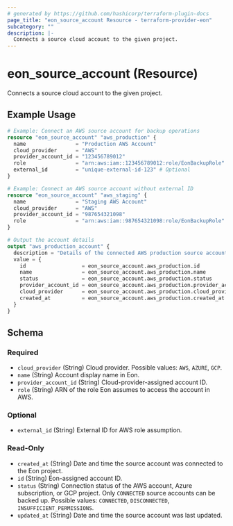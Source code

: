 ```yaml
---
# generated by https://github.com/hashicorp/terraform-plugin-docs
page_title: "eon_source_account Resource - terraform-provider-eon"
subcategory: ""
description: |-
  Connects a source cloud account to the given project.
---
```


# eon_source_account (Resource)

Connects a source cloud account to the given project.

## Example Usage

```terraform
# Example: Connect an AWS source account for backup operations
resource "eon_source_account" "aws_production" {
  name                = "Production AWS Account"
  cloud_provider      = "AWS"
  provider_account_id = "123456789012"
  role                = "arn:aws:iam::123456789012:role/EonBackupRole"
  external_id         = "unique-external-id-123" # Optional
}

# Example: Connect an AWS source account without external ID
resource "eon_source_account" "aws_staging" {
  name                = "Staging AWS Account"
  cloud_provider      = "AWS"
  provider_account_id = "987654321098"
  role                = "arn:aws:iam::987654321098:role/EonBackupRole"
}

# Output the account details
output "aws_production_account" {
  description = "Details of the connected AWS production source account"
  value = {
    id                  = eon_source_account.aws_production.id
    name                = eon_source_account.aws_production.name
    status              = eon_source_account.aws_production.status
    provider_account_id = eon_source_account.aws_production.provider_account_id
    cloud_provider      = eon_source_account.aws_production.cloud_provider
    created_at          = eon_source_account.aws_production.created_at
  }
}
```

<!-- schema generated by tfplugindocs -->
## Schema

### Required

- `cloud_provider` (String) Cloud provider. Possible values: `AWS`, `AZURE`, `GCP`.
- `name` (String) Account display name in Eon.
- `provider_account_id` (String) Cloud-provider-assigned account ID.
- `role` (String) ARN of the role Eon assumes to access the account in AWS.

### Optional

- `external_id` (String) External ID for AWS role assumption.

### Read-Only

- `created_at` (String) Date and time the source account was connected to the Eon project.
- `id` (String) Eon-assigned account ID.
- `status` (String) Connection status of the AWS account, Azure subscription, or GCP project. Only `CONNECTED` source accounts can be backed up. Possible values: `CONNECTED`, `DISCONNECTED`, `INSUFFICIENT_PERMISSIONS`.
- `updated_at` (String) Date and time the source account was last updated.

